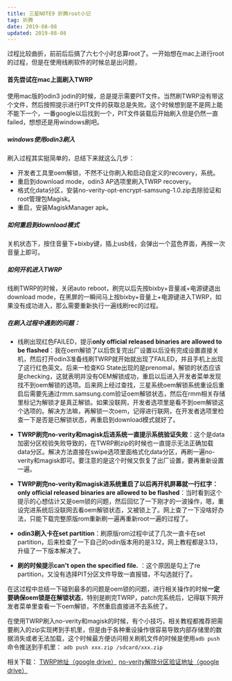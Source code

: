 ```yaml
---
title: 三星NOTE9 折腾root小记
tag: 折腾
date: 2019-08-08
updated: 2019-08-08
---
```


过程比较曲折，前前后后搞了六七个小时总算root了。一开始想在mac上进行root的过程，但是在使用线刷软件的时候总是出问题，

#### 首先尝试在mac上面刷入TWRP
使用mac版的odin3 jodin的时候，总是提示需要PIT文件。当然刷TWRP没有带这个文件，然后按照提示进行PIT文件的获取总是失败。这个时候想到是不是网上能不能下一个，一番google以后找到一个，PIT文件装载后开始刷入但是仍然一直failed，想想还是用windows刷吧。

##### windows使用odin3刷入
刷入过程其实挺简单的，总结下来就这么几步：
* 开发者工具里oem解锁，不然不让你刷入和启动自定义的recovery，系统。
* 重启到download mode，odin3 AP选项里刷入TWRP recovery。
* 格式化data分区，安装no-verity-opt-encrypt-samsung-1.0.zip去除验证和root管理包Magisk。
* 重启，安装MagiskManager apk。

##### 如何重启到download模式
关机状态下，按住音量下+bixby键，插上usb线，会弹出一个蓝色界面，再按一次音量上即可。

##### 如何开机进入TWRP
线刷TWRP的时候，关闭auto reboot，刷完以后先按bixby+音量减+电源键退出download mode，在黑屏的一瞬间马上按bixby+音量上+电源键进入TWRP，如果没有成功进入，那么需要重新执行一遍线刷rec的过程。

<!-- more -->

##### 在刷入过程中遇到的问题：
* 线刷出现红色FAILED，提示**only official released binaries are allowed to be flashed**：我在oem解锁了以后恢复完出厂设置以后没有完成设置直接关机，然后打开odin3准备线刷TWRP就开始就出现了FAILED，并且手机上出现了这行红色英文。后来一检查KG State出现的是prenomal，解锁的状态应该是checking，这就表明并没有OEM解锁成功，重启以后进入开发者菜单发现找不到oem解锁的选项。后来网上经过查找，三星系统oem解锁系统重设后重启后需要先通过rmm.samsung.com验证oem解锁状态，然后在rmm相关存储里标记为解锁才是真正解锁。如果没联网，开发者选项里是看不到oem解锁这个选项的。解决方法嘛，再解锁一次oem，记得进行联网，在开发者选项里检查一下是否是已解锁状态，再重启到download模式就好了。

*  **TWRP刷完no-verity和magisk后进系统一直提示系统验证失败**：这个是data加密分区校验失败导致的，在TWRP刷zip的时候也一直提示无法正确加载data分区。解决方法直接在swipe选项里面格式化data分区，再刷一遍no-verity和magisk即可。要注意的是这个时候又恢复了出厂设置，要再重新设置一遍。

* **TWRP刷完no-verity和magisk进系统重启了以后再开机屏幕就一行红字：only official released binaries are allowed to be flashed**：当时看到这个提示的心想估计又是oem锁的问题，然后回忆了一下刚才的一波操作，嗯，重设完进系统后没联网去看oem解锁状态，又被锁上了。网上查了一下没啥好办法，只能下载完整原版rom重新刷一遍再重新root一遍的过程了。

* **odin3刷入卡在set partition**：刷原版rom过程中试了几次一直卡在set partition，后来检查了一下自己的odin版本用的是3.12，网上教程都是3.13，升级了一下版本解决了。
* **刷的时候提示can't open the specified file.** ：这个原因是勾上了re partition，又没有选择PIT分区文件导致一直报错，不勾选就行了。

在这过程中总结一下碰到最多的问题是oem锁的问题，进行相关操作的时候**一定要确保oem锁是在解锁状态**，特别是刷完TWRP，patch完系统后，记得联下网开发者菜单里查看一下oem解锁，不然重启直接进不去系统了。

在使用TWRP刷入no-verity和magisk的时候，有个小技巧，相关教程都推荐把需要刷入的zip实现拷到手机里，但是由于各种重设操作很容易导致内部存储里的数据消失或者无法加载，这个时候最方便访问相关刷机文件的时候是使用`adb push`命令推送到手机里：
`adb push xxx.zip /sdcard/xxx.zip`

相关下载：
[TWRP地址（google drive）](https://drive.google.com/file/d/1V2eUzokBdgIvzPubx6sD937DDhIJotd2/view)
[no-verity解除分区验证地址（google drive）](https://drive.google.com/file/d/1kUO-D10DyWKVaXiYvqqpEwaOSbCXfz6t/view)